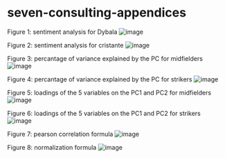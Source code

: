 # seven-consulting-appendices
Figure 1: sentiment analysis for Dybala
![image](https://github.com/user-attachments/assets/6c5e637e-a5e7-48b0-8100-c817512a003c)

Figure 2: sentiment analysis for cristante
![image](https://github.com/user-attachments/assets/77cb951e-4886-4c2d-9a67-a892248fe991)

Figure 3: percantage of variance explained by the PC for midfielders                                                          
![image](https://github.com/user-attachments/assets/4e1d18d3-b803-47b4-9a5f-7173a8a97448)

Figure 4: percantage of variance explained by the PC for strikers
![image](https://github.com/user-attachments/assets/2ce2e1c5-ac4c-4df9-8523-1cd04206b3cd)

Figure 5: loadings of the 5 variables on the PC1 and PC2 for midfielders
![image](https://github.com/user-attachments/assets/aad4508a-9e54-49a9-9ca6-a87c6d88abcf)

Figure 6: loadings of the 5 variables on the PC1 and PC2 for strikers
![image](https://github.com/user-attachments/assets/590a355b-2131-4179-b2c3-d7c6b20b499b)

Figure 7: pearson correlation formula
![image](https://github.com/user-attachments/assets/e9ce0ddc-ccd2-4c97-966e-cd1c4b7db655)


Figure 8: normalization formula
![image](https://github.com/user-attachments/assets/2dbefe39-6f16-41b6-a6a0-2e22a7a9a2b6)








                                                        





